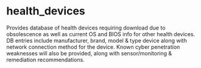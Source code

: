 # health_devices
Provides database of health devices requiring download due to obsolescence as well as current OS and BIOS info for other health devices.
DB entries include manufacturer, brand, model & type device along with network connection method for the device.
Known cyber penetration weaknesses will also be provided, along with sensor/monitoring & remediation recommendations.

